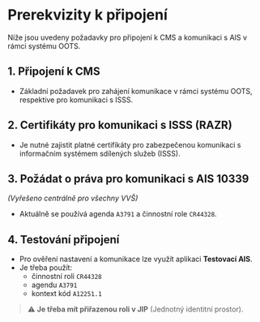 # Prerekvizity k připojení

Níže jsou uvedeny požadavky pro připojení k CMS a komunikaci s AIS v rámci systému OOTS.

## 1. Připojení k CMS

- Základní požadavek pro zahájení komunikace v rámci systému OOTS, respektive pro komunikaci s ISSS.

## 2. Certifikáty pro komunikaci s ISSS (RAZR)

- Je nutné zajistit platné certifikáty pro zabezpečenou komunikaci s informačním systémem sdílených služeb (ISSS).

## 3. Požádat o práva pro komunikaci s AIS 10339  
_(Vyřešeno centrálně pro všechny VVŠ)_

- Aktuálně se používá agenda `A3791` a činnostní role `CR44328`.

## 4. Testování připojení

- Pro ověření nastavení a komunikace lze využít aplikaci **Testovací AIS**.
- Je třeba použít:
  - činnostní roli `CR44328`
  - agendu `A3791`
  - kontext kód `A12251.1`

> ⚠️ **Je třeba mít přiřazenou roli v JIP** (Jednotný identitní prostor).
